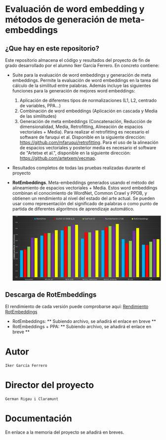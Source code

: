 
# Evaluación de word embedding y métodos de generación de meta-embeddings

## ¿Que hay en este repositorio?
Este repositorio almacena el código y resultados del proyecto de fin de grado desarrollado por el alumno Iker García Ferrero. En concreto contiene:

  - Suite para la evaluación de word embeddings y generación de meta embeddings.
		 Permite la evaluación de word embeddings en la tarea del cálculo de la similitud entre palabras. Además incluye las siguientes funciones para la generación de mejores word embeddings: 
	 
	 1. Aplicación de diferentes tipos de normalizaciones (L1, L2, centrado de variables, PPA...)
	 2. Combinación de word embeddings (Aplicación en cascada y Media de las similitudes)
	 3. Generación de meta embeddings (Concatenación, Reducción de dimensionalidad, Media, Retrofitting, Alineación  de espacios vectoriales + Media). Para realizar el retrofitting es necesario el software de faruqui et al. Disponible en la siguiente dirección: https://github.com/mfaruqui/retrofitting. Para el uso de la alineación de espacios vectoriales y posterior media es necesario el software de "Artetxe et al.", disponible en la siguiente dirección: https://github.com/artetxem/vecmap.

- Resultados completos de todas las pruebas realizadas durante el proyecto
- **RotEmbeddings**. Meta-embeddings generados usando el método del alineamiento de espacios vectoriales + Media. Estos word embeddings combinan el conocimiento de WordNet, Common Crawl y PPDB, y obtienen un rendimiento al nivel del estado del arte actual. Se pueden usar como representación del significado de palabras o como punto de partida de diferentes algoritmos de aprendizaje automático. 

    ![Comparativa entre RotEmbeddings y otros word embeddings](https://raw.githubusercontent.com/ikergarcia1996/RotEmbeddings/master/Resultados%20completos/---%20Resultados%20en%20otros%20formatos%20%28ods,%20xlsx...%29%20---/Comparativa.jpg)
    
    
## Descarga de RotEmbeddings
El rendimiento de cada versión puede comprobarse aquí: [Rendimiento RotEmbeddings](https://github.com/ikergarcia1996/RotEmbeddings/tree/master/Resultados%20completos/RotEmbeddings)

- RotEmbeddings: ** Subiendo archivo, se añadirá el enlace en breve **
- RotEmbeddings + PPA: ** Subiendo archivo, se añadirá el enlace en breve **

# Autor

```
Iker García Ferrero
```

# Director del proyecto
```
German Rigau i Claramunt
```

# Documentación

En enlace a la memoria del proyecto se añadirá en breves. 
